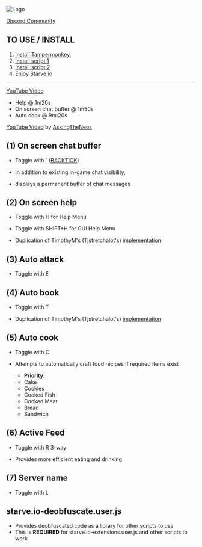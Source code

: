 ![Logo](http://i.imgur.com/7QRIFun.png)

[Discord Community](https://discord.gg/xeRgqUr)

TO USE / INSTALL
----------------
1. [Install Tampermonkey.](https://tampermonkey.net)
2. [Install script 1](https://github.com/jasonkhanlar/starve-io-extensions/raw/master/starve.io-deobfuscate.user.js)
3. [Install script 2](https://github.com/jasonkhanlar/starve-io-extensions/raw/master/starve.io-extensions.user.js)
4. Enjoy [Starve.io](http://starve.io)

---------------

[YouTube Video](https://youtu.be/IpvEiCeQVAs)
* Help @ 1m20s
* On screen chat buffer @ 1m50s
* Auto cook @ 9m:20s

[YouTube Video](https://youtu.be/LveuRqidKhY) by [AskingTheNeos](https://www.youtube.com/channel/UCDjgEaRWYbqowT8E3U9R_7Q)

(1) On screen chat buffer
-------------------------
* Toggle with ` ([BACKTICK](https://en.wikipedia.org/wiki/Grave_accent#Use_in_programming))

* In addition to existing in-game chat visibility,
* displays a permanent buffer of chat messages

(2) On screen help
------------------
* Toggle with H for Help Menu
* Toggle with SHIFT+H for GUI Help Menu

* Duplication of TimothyM's (Tjstretchalot's) [implementation](https://github.com/Tjstretchalot/starve-io-extensions)

(3) Auto attack
---------------
* Toggle with E

(4) Auto book
-------------
* Toggle with T

* Duplication of TimothyM's (Tjstretchalot's) [implementation](https://github.com/Tjstretchalot/starve-io-extensions)

(5) Auto cook
-------------
* Toggle with C

* Attempts to automatically craft food recipes if required items exist
  * **Priority:**
  * Cake
  * Cookies
  * Cooked Fish
  * Cooked Meat
  * Bread
  * Sandwich

(6) Active Feed
---------------
* Toggle with R 3-way

* Provides more efficient eating and drinking

(7) Server name
---------------
* Toggle with L

## starve.io-deobfuscate.user.js

* Provides deobfuscated code as a library for other scripts to use
* This is **REQUIRED** for starve.io-extensions.user.js and other scripts to work
